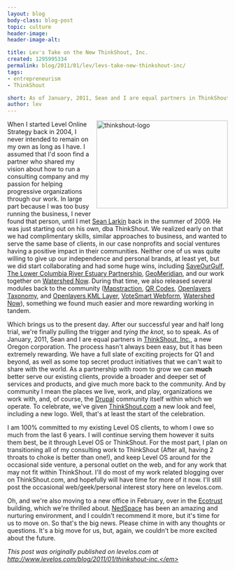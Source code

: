 ```yaml
---
layout: blog
body-class: blog-post
topic: culture
header-image:
header-image-alt:

title: Lev's Take on the New ThinkShout, Inc.
created: 1295995334
permalink: blog/2011/01/lev/levs-take-new-thinkshout-inc/
tags:
- entrepreneurism
- ThinkShout

short: As of January, 2011, Sean and I are equal partners in ThinkShout, Inc.
author: lev
---
```

<img src="https://www.levelos.com/files/thinkshout_logo.png" alt="thinkshout-logo" height="200" width="300" style="float:right; margin: 0 0 10px 10px;">When I started Level Online Strategy back in 2004, I never intended to remain on my own as long as I have. I assumed that I'd soon find a partner who shared my vision about how to run a consulting company and my passion for helping progressive organizations through our work. In large part because I was too busy running the business, I never found that person, until I met <a href="http://twitter.com/sean_larkin">Sean Larkin</a> back in the summer of 2009. He was just starting out on his own, dba ThinkShout. We realized early on that we had complimentary skills, similar approaches to business, and wanted to serve the same base of clients, in our case nonprofits and social ventures having a positive impact in their communities. Neither one of us was quite willing to give up our independence and personal brands, at least yet, but we did start collaborating and had some huge wins, including <a href="http://saveourgulf.org">SaveOurGulf</a>, <a href="http://maps.lcrep.org">The Lower Columbia River Estuary Partnership</a>, <a href="http://geomeridian.com">GeoMeridian</a>, and our work together on <a href="http://drupal.org/project/watershednow">Watershed Now</a>. During that time, we also released several modules back to the community (<a href="http://drupal.org/project/mapstraction">Mapstraction</a>, <a href="http://drupal.org/project/qr_codes">QR Codes</a>, <a href="http://drupal.org/project/openlayers_taxonomy">Openlayers Taxonomy</a>, and <a href="http://drupal.org/project/openlayers_kml_layer">Openlayers KML Layer</a>, <a href="http://drupal.org/project/vs_webform">VoteSmart Webform</a>, <a href="http://drupal.org/project/watershednow">Watershed Now</a>), something we found much easier and more rewarding working in tandem.

Which brings us to the present day. After our successful year and half long trial, we're finally pulling the trigger and <em>tying the knot</em>, so to speak. As of January, 2011, Sean and I are equal partners in <a href="http://thinkshout.com">ThinkShout, Inc.</a>, a new Oregon corporation. The process hasn't always been easy, but it has been extremely rewarding. We have a full slate of exciting projects for Q1 and beyond, as well as some top secret product initiatives that we can't wait to share with the world. As a partnership with room to grow we can <strong>much</strong> better serve our existing clients, provide a broader and deeper set of services and products, and give much more back to the community. And by community I mean the places we live, work, and play, organizations we work with, and, of course, the <a href="http://drupal.org">Drupal</a> community itself within which we operate. To celebrate, we've given <a href="http://thinkshout.com">ThinkShout.com</a> a new look and feel, including a new logo. Well, that's at least the start of the celebration.

I am 100% committed to my existing Level OS clients, to whom I owe so much from the last 6 years. I will continue serving them however it suits them best, be it through Level OS or ThinkShout. For the most part, I plan on transitioning all of my consulting work to ThinkShout (After all, having 2 throats to choke is better than one!), and keep Level OS around for the occasional side venture, a personal outlet on the web, and for any work that may not fit within ThinkShout. I'll do most of my work related blogging over on ThinkShout.com, and hopefully will have time for more of it now. I'll still post the occasional web/geek/personal interest story here on levelos.com.

Oh, and we're also moving to a new office in February, over in the <a href="http://www.ecotrust.org/">Ecotrust</a> building, which we're thrilled about. <a href="http://nedspace.com">NedSpace</a> has been an amazing and nurturing environment, and I couldn't recommend it more, but it's time for us to move on. So that's the big news. Please chime in with any thoughts or questions. It's a big move for us, but, again, we couldn't be more excited about the future.

<em>This post was originally published on levelos.com at http://www.levelos.com/blog/2011/01/thinkshout-inc.</em>
